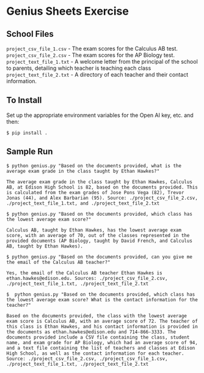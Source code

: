 # Genius Sheets Exercise

## School Files

`project_csv_file_1.csv` - The exam scores for the Calculus AB test.
`project_csv_file_2.csv` - The exam scores for the AP Biology test.
`project_text_file_1.txt` - A welcome letter from the principal of the school to parents, detailing which teacher is teaching each class
`project_text_file_2.txt` - A directory of each teacher and their contact information.

## To Install

Set up the appropriate environment variables for the Open AI key, etc. and then:
```
$ pip install .
```

## Sample Run

```
$ python genius.py "Based on the documents provided, what is the average exam grade in the class taught by Ethan Hawkes?"

The average exam grade in the class taught by Ethan Hawkes, Calculus AB, at Edison High School is 82, based on the documents provided. This is calculated from the exam grades of Jose Pons Vega (82), Trevor Jonas (44), and Alex Barbarian (95). Source: ./project_csv_file_2.csv, ./project_text_file_1.txt, and ./project_text_file_2.txt
```

```
$ python genius.py "Based on the documents provided, which class has the lowest average exam score?"

Calculus AB, taught by Ethan Hawkes, has the lowest average exam score, with an average of 70, out of the classes represented in the provided documents (AP Biology, taught by David French, and Calculus AB, taught by Ethan Hawkes).
```

```
$ python genius.py "Based on the documents provided, can you give me the email of the Calculus AB teacher?"

Yes, the email of the Calculus AB teacher Ethan Hawkes is ethan.hawkes@edison.edu. Sources: ./project_csv_file_2.csv, ./project_text_file_1.txt, ./project_text_file_2.txt
```

```
$  python genius.py "Based on the documents provided, which class has the lowest average exam score? What is the contact information for the teacher?"

Based on the documents provided, the class with the lowest average exam score is Calculus AB, with an average score of 72. The teacher of this class is Ethan Hawkes, and his contact information is provided in the documents as ethan.hawkes@edison.edu and 714-866-3333. The documents provided include a CSV file containing the class, student name, and exam grade for AP Biology, which had an average score of 94, and a text file containing the list of teachers and classes at Edison High School, as well as the contact information for each teacher. Source: ./project_csv_file_2.csv, ./project_csv_file_1.csv, ./project_text_file_1.txt, ./project_text_file_2.txt
```